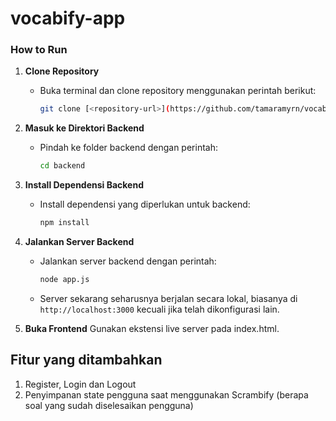 # vocabify-app

### How to Run

1. **Clone Repository**
   - Buka terminal dan clone repository menggunakan perintah berikut:
     ```bash
     git clone [<repository-url>](https://github.com/tamaramyrn/vocabify-app.git)
     ```

2. **Masuk ke Direktori Backend**
   - Pindah ke folder backend dengan perintah:
     ```bash
     cd backend
     ```

3. **Install Dependensi Backend**
   - Install dependensi yang diperlukan untuk backend:
     ```bash
     npm install
     ```

4. **Jalankan Server Backend**
   - Jalankan server backend dengan perintah:
     ```bash
     node app.js
     ```
   - Server sekarang seharusnya berjalan secara lokal, biasanya di `http://localhost:3000` kecuali jika telah dikonfigurasi lain.

5. **Buka Frontend**
   Gunakan ekstensi live server pada index.html.

## Fitur yang ditambahkan
1. Register, Login dan Logout
2. Penyimpanan state pengguna saat menggunakan Scrambify (berapa soal yang sudah diselesaikan pengguna)
